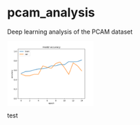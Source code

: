 # pcam_analysis
Deep learning analysis of the PCAM dataset

<img src="img/accuracy.png" width="200" align="center">

test
